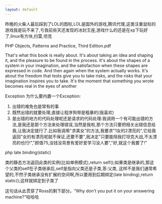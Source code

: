 ```yaml
---
layout: default
---
```


昨晚的火柴人最后踩到了LOL的图标,LOL是国外的游戏,腾讯代理,这类注重鼠标的游戏我是玩不来了,亏我前些天还发现的冰封王座,游戏什么的还是在xp下玩好了,linux有方块,扫雷,坦克

PHP Objects, Patterns and Practice, Third Edition.pdf

That's what this book is really about. It's about taking an idea and shaping it, and the pleasure to be found in the process. It's about the shapes of a system in your imagination, and the satisfaction when these shapes are expressed in code. And then again when the system actually works. It's about the freedom that tests give you to take risks, and the risks that your imagination inspires you to take.  It's the moment that something you wrote becomes real in the eyes of another


Exception   为什么要内置一个Exception: 
1. 出错的难免也是常有的事
2. 既然出错的就要处理,直接让程序狗带是粗暴的(我喜欢)
3. 是出错的地方的代码处理呢还是请求的代码处理:我调用一个有可能出错的方法,是我还是那个方法来处理错误,当然是我啦,那个方法只要把相关出错信息给我,让我决定就行了.比如我调用"求美女"的方法,我要求"1女的2漂亮的",它给我返回"女的有漂亮呢就不保证,还要不要",我决定"只要能陪我打坦克大战,不太漂亮的也行!","颜值75,没钱没背景有爱好爱学习没人要","好,就这个我要了!"


php late binding(static)

类的静态方法返回此类的实例(比如单例模式),return self();如果类是继承的,那这个父类的self在子类继承后,self是指向父类还是子类,答:父类, 这样不是我们通常希望的,不然子类继承没有扩展的空间啊,所以要用到后期绑定(late binding),return static();这样就绑定到子类了


这句话从此贯穿了Ross的剩下部分。“Why don't you put it on your answering machine?”哈哈哈
